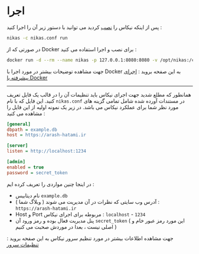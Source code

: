 # اجرا

پس از اینکه نیکاس را [نصب](install.md) کردید می توانید با دستور زیر آن را اجرا کنید :

```bash
nikas -c nikas.conf run
```

در صورتی که از Docker برای نصب و اجرا استفاده می کنید :

```bash
docker run -d --rm --name nikas -p 127.0.0.1:8080:8080 -v /opt/nikas:/config -v /opt/nikas:/db nikasproject/server
```

جهت مشاهده توضیحات بیشتر در مورد اجرا با Docker به این صفحه بروید : [اجرای پیشرفته با Docker]()

---

همانطور که مطلع شدید جهت اجرای نیکاس باید تنظیمات آن را در قالب یک فایل تعریف کنید. این فایل که با نام `nikas.conf` در مستندات آورده شده شامل تمامی گزینه های مورد نظر شما برای عملکرد نیکاس می باشد. در زیر یک نمونه اولیه از این فایل را مشاهده می کنید :

```ini
[general]
dbpath = example.db
host = https://arash-hatami.ir

[server]
listen = http://localhost:1234

[admin]
enabled = true
password = secret_token
```

در اینجا چنین مواردی را تعریف کرده ایم :

-   نام دیتابیس `example.db`
-   آدرس وب سایتی که نظرات در آن مدیریت می شوند ( وبلاگ شما ) : `https://arash-hatami.ir`
-   Host و Port مربوطه برای اجرای نیکاس : `localhost` - `1234`
-   پنل مدیریت فعال بوده و رمز ورود آن `secret_token` ( این مورد رمز عبور خام و اصلی نیست ، بعدا در موردش صحبت می کنیم )

جهت مشاهده اطلاعات بیشتر در مورد تنظیم سرور نیکاس به این صفحه بروید : [تنظیمات سرور]()
